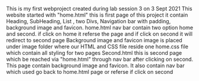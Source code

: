 This is my first webproject created during lab session 3 on 3 Sept 2021
This website started with "home.html" this is first page of this project it contain Heading, SubHeading, List , two Divs, Navigation bar with padding, background image and favicon.
home.html nav bar contain two option home and second. if click on home it referse the page and if click on second it will redirect to second page
Background image and favicon image is placed under image folder where our HTML and CSS file reside
one home.css file which contain all styling for two pages
Second.html this is second page which be reached via "home.html" through nav bar after clicking on second. This page contain background image and favicon. It also contain nav bar which used go back to home.html page or referse if click on second